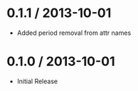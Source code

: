 
0.1.1 / 2013-10-01 
==================

 * Added period removal from attr names

0.1.0 / 2013-10-01 
==================

 * Initial Release


